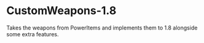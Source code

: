 # CustomWeapons-1.8
Takes the weapons from PowerItems and implements them to 1.8 alongside some extra features.
